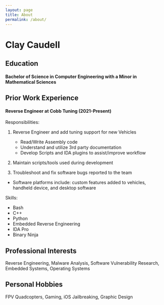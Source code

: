 ```yaml
---
layout: page
title: About
permalink: /about/
---
```

# Clay Caudell

## Education

#### Bachelor of Science in Computer Engineering with a Minor in Mathematical Sciences

## Prior Work Experience

#### Reverse Engineer at Cobb Tuning (2021-Present)

Responsibilities:

1. Reverse Engineer and add tuning support for new Vehicles

    - Read/Write Assembly code
    - Understand and utilize 3rd party documentation
    - Develop Scripts and IDA plugins to assist/improve workflow

2. Maintain scripts/tools used during development
3. Troubleshoot and fix software bugs reported to the team

- Software platforms include: custom features added to vehicles, handheld device, and desktop software

Skills:

- Bash
- C++
- Python
- Embedded Reverse Engineering
- IDA Pro
- Binary Ninja

## Professional Interests

Reverse Engineering, Malware Analysis, Software Vulnerability Research, Embedded Systems, Operating Systems

## Personal Hobbies

FPV Quadcopters, Gaming, iOS Jailbreaking, Graphic Design
